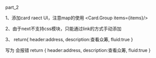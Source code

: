 
part_2

1、添加card  raect UI，注意map的使用
<Card.Group items={items}/>

2、由于next不支持css模块，只能通过link的方式手动添加
  <link rel="stylesheet" href="//cdnjs.cloudflare.com/ajax/libs/semantic-ui/2.3.1/semantic.min.css"></link>


3、
return{
          header:address,
          description:<a>查看众筹</a>,
          fluid:true
      }

写为 会报错
return
{
          header:address,
          description:<a>查看众筹</a>,
          fluid:true
      }
